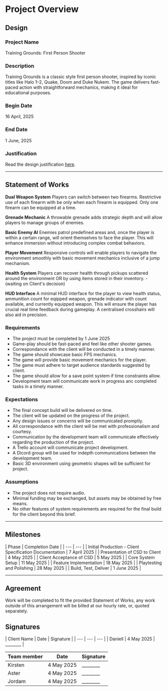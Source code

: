 # Project Overview
[//]: # (This section is an example structure for the proposal to your client.)

## Design
[//]: # (How will you meet the client's brief, their expectations, and their requirements.)

### Project Name
Training Grounds: First Person Shooter

### Description
[//]: # (This is the elevator pitch, sell the idea)
Training Grounds is a classic style first person shooter, inspired by iconic titles like Halo 1–2, Quake, Doom and Duke Nukem. The game delivers fast-paced action with straightforward mechanics, making it ideal for educational purposes.

### Begin Date
16 April, 2025

### End Date
1 June, 2025

### Justification
Read the design justification [here](project_justification.md).

---

## Statement of Works
[//]: # (This section is about managing expectations; list out all of the qualities that will be in the final product)

**Dual Weapon System**
Players can switch between two firearms. Restrictive use of each firearm with be only when each firearm is equipped. Only one firearm can be equipped at a time.

**Grenade Mechanic**
A throwable grenade adds strategic depth and will allow players to manage groups of enemies.​

**Basic Enemy AI**
Enemies patrol predefined areas and, once the player is within a certain range, will orient themselves to face the player. This will enhance immersion without introducing complex combat behaviors.​

**Player Movement**
Responsive controls will enable players to navigate the environment smoothly with basic movement mechanics inclusive of a jump mechanism.​

**Health System**
Players can recover health through pickups scattered around the environment OR by using items stored in their inventory.​ - (waiting on Client's decision)

**HUD Interface**
A minimal HUD interface for the player to view health status, ammunition count for eqipped weapon, grenade indicator with count available, and currently equipped weapon. This will ensure the player has crucial real time feedback during gameplay. A centralised crosshairs will also aid in precision.

### Requirements
[//]: # (What are the requirements of the finished project?)
* The project must be completed by 1 June 2025
* Game-play should be fast-paced and feel like other shooter games.
* Correspondance with the client will be conducted in a timely manner.
* The game should showcase basic FPS mechanics.
* The game will provide basic movement mechanics for the player.
* The game must adhere to target audience standards suggested by client.
* The game should allow for a save point system if time constraints allow.
* Development team will communicate work in progress anc completed tasks in a timely manner.

### Expectations
[//]: # (What are the client's expectations?)

* The final concept build will be delivered on time.
* The client will be updated on the progress of the project.
* Any design issues or concerns will be communicated promptly.
* All correspondance with the client will be met with professionalism and courtesy.
* Communication by the development team will communicate effectively regarding the production of the project.
* A Trello account will communicate project development.
* A Dicord group will be used for indepth communications between the development team.
* Basic 3D environment using geometric shapes will be sufficient for project.

### Assumptions
[//]: # (What are you assuming based on client responses)
* The project does not require audio.
* Minimal funding may be exchanged, but assets may be obtained by free means.
* No other features of system requirements are required for the final build for the client beyond this brief.

---

[//]: # (### Schedule of Rates)
[//]: # (This is where you would list your hourly rates and time estimations)

## Milestones
[//]: # (Breakdown of phases of development, with estimated delivery times)
[//]: # (In practice, if you were working on fixed price phases, you would also list expected payment after each phase.)
| Phase | Completion Date |
| --- | --- |
| Initial Production - Client Specification Documentation | 7 April 2025 |
| Presentation of CSD to Client | 4 May 2025 |
| Client Acceptance of CSD | 5 May 2025 |
| Core System Setup | 11 May 2025 |
| Feature Implementation | 18 May 2025 |
| Playtesting and Polishing | 28 May 2025 |
| Build, Test, Deliver | 1 June 2025 |

---

## Agreement
[//]: # (List out the arrangement)
Work will be completed to fit the provided Statement of Works, any work outside of this arrangement will be billed at our hourly rate, or, quoted separately.

## Signatures
[//]: # (If dealing in person, agreements should be signed so that additional work can be billed)
| Client Name | Date | Signature |
| --- | --- | --- |
| Daniell | 4 May 2025 | ________ |

| Team member | Date | Signature |
| --- | --- | --- |
| Kirsten | 4 May 2025 | ________ |
| Aster | 4 May 2025 | ________ |
| Jordam | 4 May 2025 | ________ |
